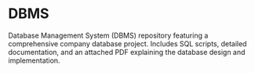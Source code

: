 # DBMS
Database Management System (DBMS) repository featuring a comprehensive company database project. Includes SQL scripts, detailed documentation, and an attached PDF explaining the database design and implementation.
